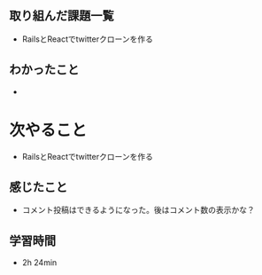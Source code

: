 ## 取り組んだ課題一覧
- RailsとReactでtwitterクローンを作る
## わかったこと
- 
# 次やること
- RailsとReactでtwitterクローンを作る
## 感じたこと
- コメント投稿はできるようになった。後はコメント数の表示かな？
## 学習時間
- 2h 24min